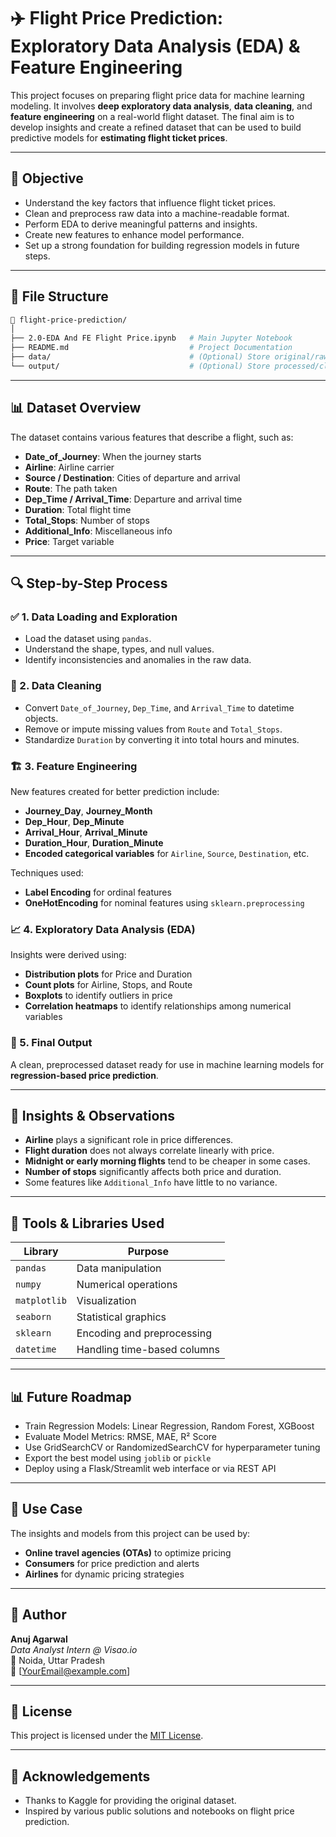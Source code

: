 
# ✈️ Flight Price Prediction: Exploratory Data Analysis (EDA) & Feature Engineering

This project focuses on preparing flight price data for machine learning modeling. It involves **deep exploratory data analysis**, **data cleaning**, and **feature engineering** on a real-world flight dataset. The final aim is to develop insights and create a refined dataset that can be used to build predictive models for **estimating flight ticket prices**.

---

## 📌 Objective

- Understand the key factors that influence flight ticket prices.
- Clean and preprocess raw data into a machine-readable format.
- Perform EDA to derive meaningful patterns and insights.
- Create new features to enhance model performance.
- Set up a strong foundation for building regression models in future steps.

---

## 📁 File Structure

```bash
📂 flight-price-prediction/
│
├── 2.0-EDA And FE Flight Price.ipynb   # Main Jupyter Notebook
├── README.md                           # Project Documentation
├── data/                               # (Optional) Store original/raw datasets
└── output/                             # (Optional) Store processed/cleaned datasets
```

---

## 📊 Dataset Overview

The dataset contains various features that describe a flight, such as:

- **Date_of_Journey**: When the journey starts
- **Airline**: Airline carrier
- **Source / Destination**: Cities of departure and arrival
- **Route**: The path taken
- **Dep_Time / Arrival_Time**: Departure and arrival time
- **Duration**: Total flight time
- **Total_Stops**: Number of stops
- **Additional_Info**: Miscellaneous info
- **Price**: Target variable

---

## 🔍 Step-by-Step Process

### ✅ 1. Data Loading and Exploration
- Load the dataset using `pandas`.
- Understand the shape, types, and null values.
- Identify inconsistencies and anomalies in the raw data.

### 🧹 2. Data Cleaning
- Convert `Date_of_Journey`, `Dep_Time`, and `Arrival_Time` to datetime objects.
- Remove or impute missing values from `Route` and `Total_Stops`.
- Standardize `Duration` by converting it into total hours and minutes.

### 🏗️ 3. Feature Engineering
New features created for better prediction include:
- **Journey_Day**, **Journey_Month**
- **Dep_Hour**, **Dep_Minute**
- **Arrival_Hour**, **Arrival_Minute**
- **Duration_Hour**, **Duration_Minute**
- **Encoded categorical variables** for `Airline`, `Source`, `Destination`, etc.

Techniques used:
- **Label Encoding** for ordinal features
- **OneHotEncoding** for nominal features using `sklearn.preprocessing`

### 📈 4. Exploratory Data Analysis (EDA)
Insights were derived using:
- **Distribution plots** for Price and Duration
- **Count plots** for Airline, Stops, and Route
- **Boxplots** to identify outliers in price
- **Correlation heatmaps** to identify relationships among numerical variables

### 📌 5. Final Output
A clean, preprocessed dataset ready for use in machine learning models for **regression-based price prediction**.

---

## 🧠 Insights & Observations

- **Airline** plays a significant role in price differences.
- **Flight duration** does not always correlate linearly with price.
- **Midnight or early morning flights** tend to be cheaper in some cases.
- **Number of stops** significantly affects both price and duration.
- Some features like `Additional_Info` have little to no variance.

---

## 🧰 Tools & Libraries Used

| Library        | Purpose                         |
|----------------|----------------------------------|
| `pandas`       | Data manipulation                |
| `numpy`        | Numerical operations             |
| `matplotlib`   | Visualization                    |
| `seaborn`      | Statistical graphics             |
| `sklearn`      | Encoding and preprocessing       |
| `datetime`     | Handling time-based columns      |

---

## 📊 Future Roadmap

- Train Regression Models: Linear Regression, Random Forest, XGBoost
- Evaluate Model Metrics: RMSE, MAE, R² Score
- Use GridSearchCV or RandomizedSearchCV for hyperparameter tuning
- Export the best model using `joblib` or `pickle`
- Deploy using a Flask/Streamlit web interface or via REST API

---

## 📌 Use Case

The insights and models from this project can be used by:
- **Online travel agencies (OTAs)** to optimize pricing
- **Consumers** for price prediction and alerts
- **Airlines** for dynamic pricing strategies

---

## 🙋 Author

**Anuj Agarwal**  
*Data Analyst Intern @ Visao.io*  
📍 Noida, Uttar Pradesh  
📧 [YourEmail@example.com]

---

## 📄 License

This project is licensed under the [MIT License](LICENSE).

---

## 📢 Acknowledgements

- Thanks to Kaggle for providing the original dataset.
- Inspired by various public solutions and notebooks on flight price prediction.
